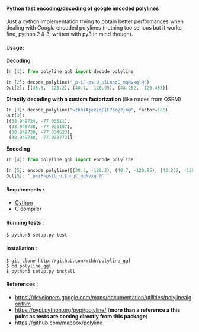 #### Python fast encoding/decoding of google encoded polylines

Just a cython implementation trying to obtain better performances when dealing with _Google_ encoded polylines
(nothing too serious but it works fine, python 2 & 3, written with py3 in mind though).


#### Usage:
__Decoding__
```python
In [1]: from polyline_ggl import decode_polyline

In [2]: decode_polyline("_p~iF~ps|U_ulLnnqC_mqNvxq`@")
Out[2]: [(38.5, -120.2), (40.7, -120.95), (43.252, -126.453)]
```

__Directly decoding with a custom factorization__ (like routes from OSRM)
```python
In [3]: decode_polyline("wthhiAjez|qC[E?oc@?}m@", factor=1e6)
Out[3]: 
[(38.949724, -77.03511),
 (38.949738, -77.035107),
 (38.949738, -77.034523),
 (38.949738, -77.033772)]
```

__Encoding__
```python
In [4]: from polyline_ggl import encode_polyline

In [5]: encode_polyline([(38.5, -120.2), (40.7, -120.95), (43.252, -126.453)])
Out[5]: '_p~iF~ps|U_ulLnnqC_mqNvxq`@'
```

#### Requirements :
  - [Cython](https://pypi.python.org/pypi/Cython/)
  - C compiler

#### Running tests :
```
$ python3 setup.py test
```

#### Installation :
```
$ git clone http://github.com/mthh/polyline_ggl
$ cd polyline_ggl
$ python3 setup.py install
```

#### References :
 - https://developers.google.com/maps/documentation/utilities/polylinealgorithm
 - https://pypi.python.org/pypi/polyline/ (__more than a reference a this point as tests are coming directly from this package__)
 - https://github.com/mapbox/polyline
